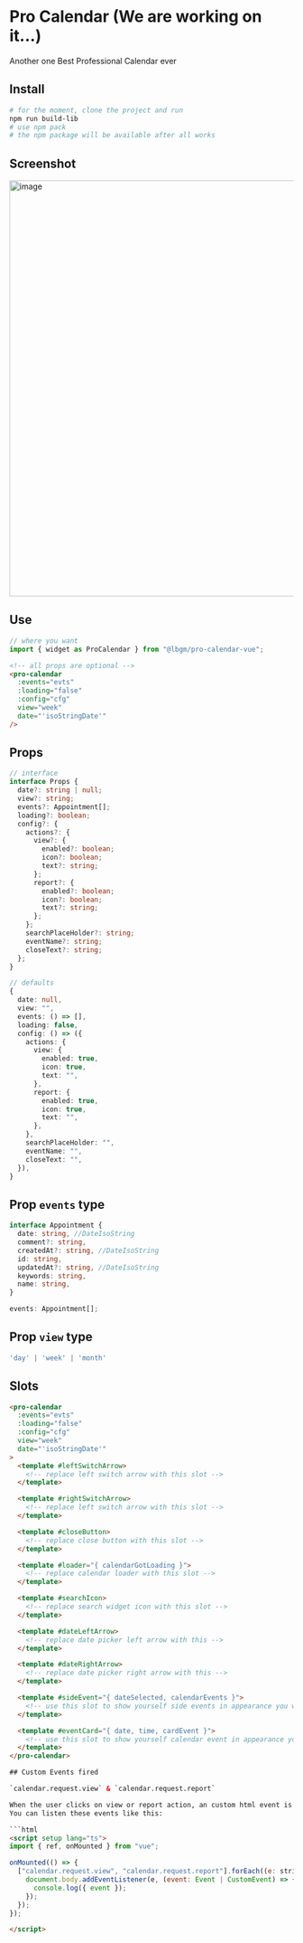 # Pro Calendar (We are working on it...)
Another one Best Professional Calendar ever

## Install
```sh
# for the moment, clone the project and run
npm run build-lib
# use npm pack
# the npm package will be available after all works
```

## Screenshot

<img width="736" alt="image" src="https://user-images.githubusercontent.com/92580505/201697197-c89acb54-1e71-4dfb-942f-379b0164bbde.png">

## Use

```js
// where you want
import { widget as ProCalendar } from "@lbgm/pro-calendar-vue";
```

```html
<!-- all props are optional -->
<pro-calendar
  :events="evts"
  :loading="false"
  :config="cfg"
  view="week"
  date="'isoStringDate'"
/>
```


## Props
```ts
// interface
interface Props {
  date?: string | null;
  view?: string;
  events?: Appointment[];
  loading?: boolean;
  config?: {
    actions?: {
      view?: {
        enabled?: boolean;
        icon?: boolean;
        text?: string;
      };
      report?: {
        enabled?: boolean;
        icon?: boolean;
        text?: string;
      };
    };
    searchPlaceHolder?: string;
    eventName?: string;
    closeText?: string;
  };
}

// defaults
{
  date: null,
  view: "",
  events: () => [],
  loading: false,
  config: () => ({
    actions: {
      view: {
        enabled: true,
        icon: true,
        text: "",
      },
      report: {
        enabled: true,
        icon: true,
        text: "",
      },
    },
    searchPlaceHolder: "",
    eventName: "",
    closeText: "",
  }),
}
```

## Prop `events` type
```ts
interface Appointment {
  date: string, //DateIsoString
  comment?: string,
  createdAt?: string, //DateIsoString
  id: string,
  updatedAt?: string, //DateIsoString
  keywords: string,
  name: string,
}

events: Appointment[];
```

## Prop `view` type
```ts
'day' | 'week' | 'month'
```

## Slots
```html
<pro-calendar
  :events="evts"
  :loading="false"
  :config="cfg"
  view="week"
  date="'isoStringDate'"
>
  <template #leftSwitchArrow>
    <!-- replace left switch arrow with this slot -->
  </template>

  <template #rightSwitchArrow>
    <!-- replace left switch arrow with this slot -->
  </template>

  <template #closeButton>
    <!-- replace close button with this slot -->
  </template>

  <template #loader="{ calendarGotLoading }">
    <!-- replace calendar loader with this slot -->
  </template>

  <template #searchIcon>
    <!-- replace search widget icon with this slot -->
  </template>

  <template #dateLeftArrow>
    <!-- replace date picker left arrow with this -->
  </template>

  <template #dateRightArrow>
    <!-- replace date picker right arrow with this -->
  </template>

  <template #sideEvent="{ dateSelected, calendarEvents }">
    <!-- use this slot to show yourself side events in appearance you want -->
  </template>

  <template #eventCard="{ date, time, cardEvent }">
    <!-- use this slot to show yourself calendar event in appearance you want -->
  </template>
</pro-calendar>

## Custom Events fired

`calendar.request.view` & `calendar.request.report`

When the user clicks on view or report action, an custom html event is fired with the id of event in detail.
You can listen these events like this:

```html
<script setup lang="ts">
import { ref, onMounted } from "vue";

onMounted(() => {
  ["calendar.request.view", "calendar.request.report"].forEach((e: string) => {
    document.body.addEventListener(e, (event: Event | CustomEvent) => {
      console.log({ event });
    });
  });
});

</script>
```








